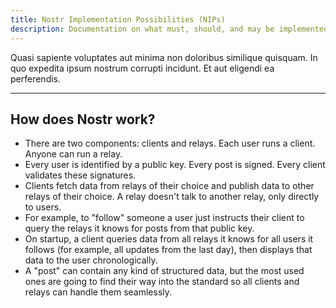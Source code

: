 ```yaml
---
title: Nostr Implementation Possibilities (NIPs)
description: Documentation on what must, should, and may be implemented by Nostr.
---
```


Quasi sapiente voluptates aut minima non doloribus similique quisquam. In quo expedita ipsum nostrum corrupti incidunt. Et aut eligendi ea perferendis.

---

## How does Nostr work?

* There are two components: clients and relays. Each user runs a client. Anyone can run a relay.
* Every user is identified by a public key. Every post is signed. Every client validates these signatures.
* Clients fetch data from relays of their choice and publish data to other relays of their choice. A relay doesn't talk to another relay, only directly to users.
* For example, to "follow" someone a user just instructs their client to query the relays it knows for posts from that public key.
* On startup, a client queries data from all relays it knows for all users it follows (for example, all updates from the last day), then displays that data to the user chronologically.
* A "post" can contain any kind of structured data, but the most used ones are going to find their way into the standard so all clients and relays can handle them seamlessly.